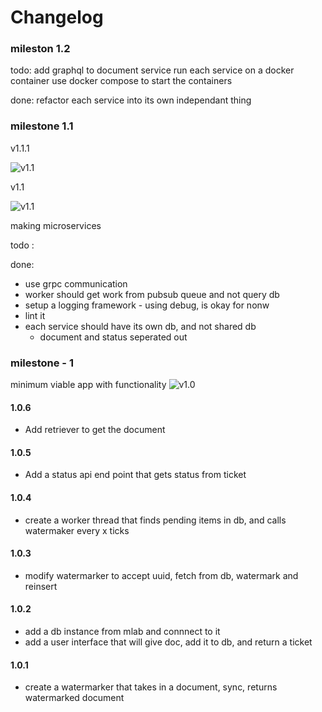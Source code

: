 # Changelog

### mileston 1.2
todo:
add graphql to document service
run each service on a docker container
use docker compose to start the containers

done:
refactor each service into its own independant thing

### milestone 1.1

v1.1.1

![v1.1](https://github.com/moonblade/watermark/raw/dev/assets/archv1.1.1.png)

v1.1

![v1.1](https://github.com/moonblade/watermark/raw/dev/assets/archv1.1.png)

making microservices

todo :

done:
- use grpc communication
- worker should get work from pubsub queue and not query db
- setup a logging framework - using debug, is okay for nonw
- lint it
- each service should have its own db, and not shared db
    - document and status seperated out

### milestone - 1
minimum viable app with functionality
![v1.0](https://github.com/moonblade/watermark/raw/dev/assets/archv1.0.png)

#### 1.0.6
- Add retriever to get the document

#### 1.0.5
- Add a status api end point that gets status from ticket

#### 1.0.4
- create a worker thread that finds pending items in db, and calls watermaker every x ticks

#### 1.0.3
- modify watermarker to accept uuid, fetch from db, watermark and reinsert

#### 1.0.2
- add a db instance from mlab and connnect to it
- add a user interface that will give doc, add it to db, and return a ticket

#### 1.0.1
- create a watermarker that takes in a document, sync, returns watermarked document
